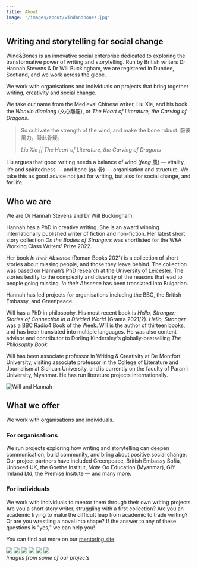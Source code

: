 ```yaml
---
title: About
image: '/images/about/windandbones.jpg'
---
```


## Writing and storytelling for social change

Wind&Bones is an innovative social enterprise dedicated to exploring the transformative power of writing and storytelling. Run by British writers Dr Hannah Stevens & Dr Will Buckingham, we are registered in Dundee, Scotland, and we work across the globe.

We work with organisations and individuals on projects that bring together writing, creativity and social change.

We take our name from the Medieval Chinese writer, Liu Xie, and his book the *Wenxin diaolong* (文心雕龍), or *The Heart of Literature, the Carving of Dragons*.

> So cultivate the strength of the wind, and make the bone robust.
> 蔚彼風力，嚴此骨鯁。
>
> *Liu Xie || The Heart of Literature, the Carving of Dragons*

Liu argues that good writing needs a balance of wind (*feng* 風) — vitality, life and spiritedness — and bone (*gu* 骨) — organisation and structure. We take this as good advice not just for writing, but also for social change, and for life.

## Who we are

We are Dr Hannah Stevens and Dr Will Buckingham.

Hannah has a PhD in creative writing. She is an award winning internationally published writer of fiction and non-fiction. Her latest short story collection *On the Bodies of Strangers* was shortlisted for the W&A Working Class Writers' Prize 2022.  

Her book *In their Absence* (Roman Books 2021) is a collection of short stories about missing people, and those they leave behind. The collection was based on Hannah’s PhD research at the University of Leicester. The stories testify to the complexity and diversity of the reasons that lead to people going missing. *In their Absence* has been translated into Bulgarian.

Hannah has led projects for organisations including the BBC, the British Embassy, and Greenpeace.

Will has a PhD in philosophy. His most recent book is *Hello, Stranger: Stories of Connection in a Divided World* (Granta 2021/2). *Hello, Stranger* was a BBC Radio4 Book of the Week. Will is the author of thirteen books, and has been translated into multiple languages. He was also content advisor and contributor to Dorling Kindersley's globally-bestselling *The Philosophy Book.*

Will has been associate professor in Writing & Creativity at De Montfort University, visiting associate professor in the College of Literature and Journalism at Sichuan University, and is currently on the faculty of Parami University, Myanmar. He has run literature projects internationally.

![Will and Hannah](/images/about/mags.jpg)

## What we offer

We work with organisations and individuals.

### For organisations
We run projects exploring how writing and storytelling can deepen communication, build community, and bring about positive social change. Our project partners have included Greenpeace, British Embassy Sofia, Unboxed UK, the Goethe Institut, Mote Oo Education (Myanmar), GIY Ireland Ltd, the Premise Insitute — and many more.

### For individuals
We work with individuals to mentor them through their own writing projects. Are you a short story writer, struggling with a first collection? Are you an academic trying to make the difficult leap from academic to trade writing? Or are you wrestling a novel into shape? If the answer to any of these questions is "yes," we can help you!

You can find out more on our [mentoring site](https://mentor.windandbones.com).


<div class="gallery-box">
  <div class="gallery">
    <img src="/images/projects/cafe/cafe1.jpg" loading="lazy">
    <img src="/images/projects/awakening/emprove-1.jpg" loading="lazy">
    <img src="/images/projects/cafe/cafe8.jpg" loading="lazy">
        <img src="/images/projects/writehere/will-han.jpg" loading="lazy">
            <img src="/images/projects/waterford/posters-waterford.jpg" loading="lazy">
    <img src="/images/projects/dandelion/dandelion3.jpg" loading="lazy">
  </div>
  <em>Images from some of our projects</em>
</div>